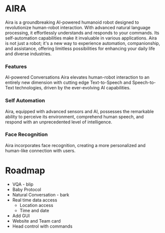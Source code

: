 
# AIRA
Aira is a groundbreaking AI-powered humanoid robot designed to revolutionize human-robot interaction. With advanced natural language processing, it effortlessly understands and responds to your commands. Its self-automation capabilities make it invaluable in various applications. Aira is not just a robot; it's a new way to experience automation, companionship, and assistance, offering limitless possibilities for enhancing your daily life and diverse industries.

### Features
AI-powered Conversations
Aira elevates human-robot interaction to an entirely new dimension with cutting edge Text-to-Speech and Speech-to-Text technologies, driven by the ever-evolving AI capabilities.

### Self Automation
Aira, equipped with advanced sensors and AI, possesses the remarkable ability to perceive its environment, comprehend human speech, and respond with an unprecedented level of intelligence.

### Face Recognition
Aira incorporates face recognition, creating a more personalized and human-like connection with users.

<!-- 
### Self Learning
Aira's capacity to learn from experience ensures its continuous growth and refinement, guaranteeing an ever-improving performance and user experience.
 -->

# Roadmap
 - VQA - blip
 - Baby Protocol
 - Natural Conversation - bark
 - Real time data access
   - Location access
   - Time and date
 - Add GUI
 - Website and Team card
 - Head control with commands

